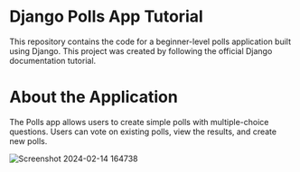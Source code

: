 # Django Polls App Tutorial

This repository contains the code for a beginner-level polls application built using Django. This project was created by following the official Django documentation tutorial.

# About the Application
The Polls app allows users to create simple polls with multiple-choice questions. Users can vote on existing polls, view the results, and create new polls.

![Screenshot 2024-02-14 164738](https://github.com/samratchakraborty422000/django-documentation-firstapp/assets/121852717/f516e738-134a-4827-8ea7-f742512f2355)

